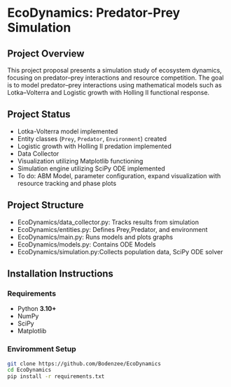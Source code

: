 # EcoDynamics: Predator-Prey Simulation

## Project Overview
This project proposal presents a simulation study of ecosystem dynamics, focusing on predator–prey interactions and resource competition. The goal is to model predator–prey interactions using mathematical models such as Lotka–Volterra and Logistic growth with Holling II functional response.  

## Project Status
- Lotka-Volterra model implemented
- Entity classes (`Prey`, `Predator`, `Environment`) created 
- Logistic growth with Holling II predation implemented   
- Data Collector
- Visualization utilizing Matplotlib functioning
- Simulation engine utilizing SciPy ODE implemented
- To do: ABM Model, parameter configuration, expand visualization with resource tracking and phase plots
  
## Project Structure
- EcoDynamics/data_collector.py: Tracks results from simulation
- EcoDynamics/entities.py: Defines Prey,Predator, and environment
- EcoDynamics/main.py: Runs models and plots graphs
- EcoDynamics/models.py: Contains ODE Models
- EcoDynamics/simulation.py:Collects population data, SciPy ODE solver

## Installation Instructions

### Requirements
- Python **3.10+**
- NumPy
- SciPy
- Matplotlib

### Enviromment Setup
```bash
git clone https://github.com/Bodenzee/EcoDynamics
cd EcoDynamics
pip install -r requirements.txt
